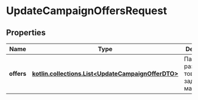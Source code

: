 
# UpdateCampaignOffersRequest

## Properties
| Name | Type | Description | Notes |
| ------------ | ------------- | ------------- | ------------- |
| **offers** | [**kotlin.collections.List&lt;UpdateCampaignOfferDTO&gt;**](UpdateCampaignOfferDTO.md) | Параметры размещения товаров в заданном магазине. |  |




